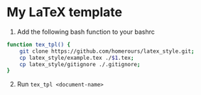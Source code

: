 # My LaTeX template

1. Add the following bash function to your bashrc
```bash
function tex_tpl() {
	git clone https://github.com/homerours/latex_style.git;
	cp latex_style/example.tex ./$1.tex;
	cp latex_style/gitignore ./.gitignore;
}
```

2. Run `tex_tpl <document-name>`
